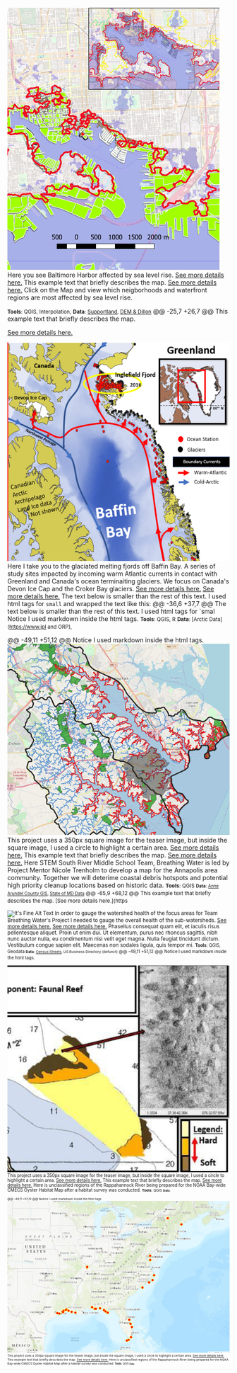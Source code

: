 ![It's Fine Alt Text](P1_SLR/Capture.PNG)
 Here you see Baltimore Harbor affected by sea level rise.
[See more details here.](https://nicoletrenholm.github.io/P1_SLR/P1.html)
 This example text that briefly describes the map. [See more details here.](https://nicoletrenholm.github.io/P1_SLR/P1_SLR.html)
 Click on the Map and view  which neigborhoods and waterfront regions are most affected by sea level rise.
 
 <small>__Tools__: QGIS, Interpolation,</small>
 <small>__Data__:
[Supportland](https://supportland.com/), [DEM & Dillon](https://oregoncraftbeer.org/guild/)</small>
 @@ -25,7 +26,7 @@ This example text that briefly describes the map. 
 
 [See more details here.](https://nicoletrenholm.github.io/P2_Glacier/Glacier.html)
 
![It's Fine Alt Text](P2_GLacier/glacier.PNG)
Here I take you to the glaciated melting fjords off Baffin Bay. A series of study sites impacted by incoming warm Atlantic currents in contact with Greenland and Canada's ocean terminaiting glaciers. We focus on Canada's Devon Ice Cap and the Croker Bay glaciers. [See more details here.](https://nicoletrenholm.github.io/P2_glacier/Glacier.html)
[See more details here.](https://nicoletrenholm.github.io/P2_glacier/Glacier.html)
 The text below is smaller than the rest of this text. I used html tags for `small` and wrapped the text like this:
 @@ -36,6 +37,7 @@ The text below is smaller than the rest of this text. I used html tags for `smal
Notice I used markdown inside the html tags.
 <small>__Tools__: QGIS, R</small>
 <small>__Data__:
[Arctic Data](https://www.jpl and ORP), </small>


 @@ -49,11 +51,12 @@ Notice I used markdown inside the html tags.
 ![It's Fine Alt Text](P3_STEMAA/2watersheds.PNG)
 This project uses a 350px square image for the teaser image, but inside the square image, I used a circle to highlight a certain area.
[See more details here.](https://nicoletrenholm.github.io/P3_STEMAA/STEMAA.html)
 This example text that briefly describes the map. [See more details here.](https://nicoletrenholm.github.io/P3_STEMAA/STEMAA.html)
Here STEM South River Middle School Team, Breathing Water is led by Project Mentor Nicole Trenholm to develop a map for the Annapolis area community. Together we will deterime coastal debris hotspots and potential high priority cleanup locations based on historic data.
 <small>__Tools__: QGIS
 <small>__Data__:
[Anne Arundel County GIS](https://supportland.com/), [State of MD Data](https://oregoncraftbeer.org/guild/)</small>
 @@ -65,9 +68,12 @@ This example text that briefly describes the map. [See more details here.](https
 
 
 ![It's Fine Alt Text](P4_AACBI/ClusterMap.PNG)
 In order to gauge the watershed health of the focus areas for Team Breathing Water's Project I needed to gauge the overall health of the sub-watersheds. [See more details here.](https://nicoletrenholm.github.io/P4_AACBI_L6/L6.html)
[See more details here.](https://nicoletrenholm.github.io/P4_AACBI_L6/L6.html)
 Phasellus consequat quam elit, et iaculis risus pellentesque aliquet. Proin ut enim dui. Ut elementum, purus nec rhoncus sagittis, nibh nunc auctor nulla, eu condimentum nisi velit eget magna. Nulla feugiat tincidunt dictum. Vestibulum congue sapien elit. Maecenas non sodales ligula, quis tempor mi.
 <small>__Tools__: QGIS, Geodata
 <small>__Data__:
[Census Streets](https://www.census.gov/cgi-bin/geo/shapefiles/index.php), US Business Directory (defunct)</small>
@@ -49,11 +51,12 @@ Notice I used markdown inside the html tags.


![It's Fine Alt Text](P5_VAHabMap/Capture.PNG)
This project uses a 350px square image for the teaser image, but inside the square image, I used a circle to highlight a certain area.
[See more details here.](https://nicoletrenholm.github.io/P5_VAHabMap/VAHabMap.html)
This example text that briefly describes the map. [See more details here.](https://nicoletrenholm.github.io/P5_VAHabMap/VAHabMap.html)
Here is unclassified regions of the Rappahannock River being prepared for the NOAA Bay-wide CMECS Oyster Habitat Map after a habitat survey was conducted.
<small>__Tools__: QGIS
<small>__Data__:


@@ -49,11 +51,12 @@ Notice I used markdown inside the html tags.
![It's Fine Alt Text](P7_FishFinder/ff.PNG)
This project uses a 350px square image for the teaser image, but inside the square image, I used a circle to highlight a certain area.
[See more details here.](https://nicoletrenholm.github.io/P7_FishFinder/ff.html)
This example text that briefly describes the map. [See more details here.](https://nicoletrenholm.github.io/P7_FishFinder/ff.html)
Here is unclassified regions of the Rappahannock River being prepared for the NOAA Bay-wide CMECS Oyster Habitat Map after a habitat survey was conducted.
<small>__Tools__: QGIS
<small>__Data__:

